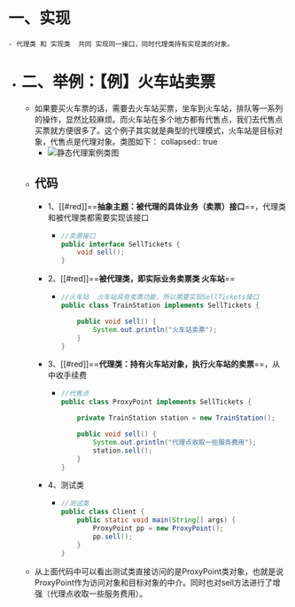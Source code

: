 # 一、实现
	- 代理类 和 实现类  共同 实现同一接口，同时代理类持有实现类的对象。
- # 二、举例：【例】火车站卖票
	- 如果要买火车票的话，需要去火车站买票，坐车到火车站，排队等一系列的操作，显然比较麻烦。而火车站在多个地方都有代售点，我们去代售点买票就方便很多了。这个例子其实就是典型的代理模式，火车站是目标对象，代售点是代理对象。类图如下：
	  collapsed:: true
		- ![静态代理案例类图](https://www.panziye.com/wp-content/uploads/2022/06/2022060301584267.png)
	- ## 代码
		- 1、[[#red]]==**抽象主题：被代理的具体业务（卖票）接口**==，代理类和被代理类都需要实现该接口
			- ```java
			  //卖票接口
			  public interface SellTickets {
			      void sell();
			  }
			  ```
		- 2、[[#red]]==**被代理类，即实际业务卖票类 火车站**==
			- ```java
			  //火车站  火车站具有卖票功能，所以需要实现SellTickets接口
			  public class TrainStation implements SellTickets {
			  
			      public void sell() {
			          System.out.println("火车站卖票");
			      }
			  }
			  ```
		- 3、[[#red]]==**代理类：持有火车站对象，执行火车站的卖票**==，从中收手续费
			- ```java
			  //代售点
			  public class ProxyPoint implements SellTickets {
			  
			      private TrainStation station = new TrainStation();
			  
			      public void sell() {
			          System.out.println("代理点收取一些服务费用");
			          station.sell();
			      }
			  }
			  ```
		- 4、测试类
			- ```java
			  //测试类
			  public class Client {
			      public static void main(String[] args) {
			          ProxyPoint pp = new ProxyPoint();
			          pp.sell();
			      }
			  }
			  ```
	- 从上面代码中可以看出测试类直接访问的是ProxyPoint类对象，也就是说ProxyPoint作为访问对象和目标对象的中介。同时也对sell方法进行了增强（代理点收取一些服务费用）。